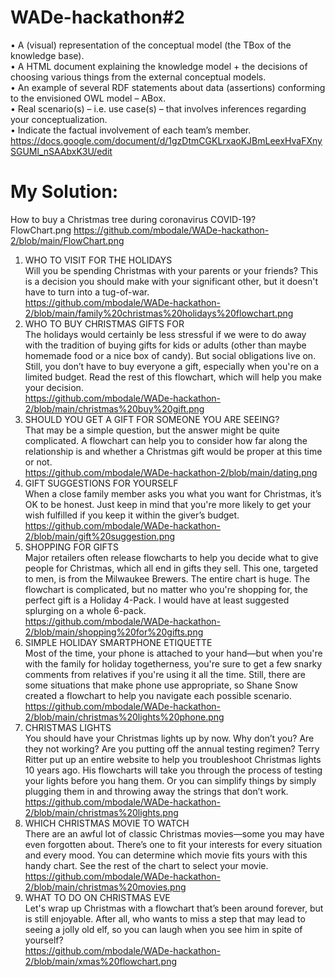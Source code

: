 # WADe-hackathon#2
•	A (visual) representation of the conceptual model (the TBox of the knowledge base).</br>
•	A HTML document explaining the knowledge model + the decisions of choosing various things from the external conceptual models.</br>
•	An example of several RDF statements about data (assertions) conforming to the envisioned OWL model – ABox.</br>
•	Real scenario(s) – i.e. use case(s) – that involves inferences regarding your conceptualization.</br>
•	Indicate the factual involvement of each team’s member.</br>
https://docs.google.com/document/d/1gzDtmCGKLrxaoKJBmLeexHvaFXnySGUMl_nSAAbxK3U/edit
# My Solution:
How to buy a Christmas tree during coronavirus COVID-19?</br>
FlowChart.png
https://github.com/mbodale/WADe-hackathon-2/blob/main/FlowChart.png
1. WHO TO VISIT FOR THE HOLIDAYS</br>
Will you be spending Christmas with your parents or your friends? This is a decision you should make with your significant other, but it doesn't have to turn into a tug-of-war.</br>
https://github.com/mbodale/WADe-hackathon-2/blob/main/family%20christmas%20holidays%20flowchart.png
2. WHO TO BUY CHRISTMAS GIFTS FOR</br>
The holidays would certainly be less stressful if we were to do away with the tradition of buying gifts for kids or adults (other than maybe homemade food or a nice box of candy). But social obligations live on. Still, you don’t have to buy everyone a gift, especially when you're on a limited budget. Read the rest of this flowchart, which will help you make your decision.</br>
https://github.com/mbodale/WADe-hackathon-2/blob/main/christmas%20buy%20gift.png
3. SHOULD YOU GET A GIFT FOR SOMEONE YOU ARE SEEING?</br>
That may be a simple question, but the answer might be quite complicated. A flowchart can help you to consider how far along the relationship is and whether a Christmas gift would be proper at this time or not.</br> 
https://github.com/mbodale/WADe-hackathon-2/blob/main/dating.png
4. GIFT SUGGESTIONS FOR YOURSELF</br>
When a close family member asks you what you want for Christmas, it’s OK to be honest. Just keep in mind that you're more likely to get your wish fulfilled if you keep it within the giver’s budget.</br> 
https://github.com/mbodale/WADe-hackathon-2/blob/main/gift%20suggestion.png
5. SHOPPING FOR GIFTS</br>
Major retailers often release flowcharts to help you decide what to give people for Christmas, which all end in gifts they sell. This one, targeted to men, is from the Milwaukee Brewers. The entire chart is huge. The flowchart is complicated, but no matter who you're shopping for, the perfect gift is a Holiday 4-Pack. I would have at least suggested splurging on a whole 6-pack.</br> 
https://github.com/mbodale/WADe-hackathon-2/blob/main/shopping%20for%20gifts.png
6. SIMPLE HOLIDAY SMARTPHONE ETIQUETTE</br>
Most of the time, your phone is attached to your hand—but when you're with the family for holiday togetherness, you're sure to get a few snarky comments from relatives if you're using it all the time. Still, there are some situations that make phone use appropriate, so Shane Snow created a flowchart to help you navigate each possible scenario.</br>
https://github.com/mbodale/WADe-hackathon-2/blob/main/christmas%20lights%20phone.png
7. CHRISTMAS LIGHTS</br>
You should have your Christmas lights up by now. Why don’t you? Are they not working? Are you putting off the annual testing regimen? Terry Ritter put up an entire website to help you troubleshoot Christmas lights 10 years ago. His flowcharts will take you through the process of testing your lights before you hang them. Or you can simplify things by simply plugging them in and throwing away the strings that don’t work.</br>
https://github.com/mbodale/WADe-hackathon-2/blob/main/christmas%20lights.png
8. WHICH CHRISTMAS MOVIE TO WATCH</br>
There are an awful lot of classic Christmas movies—some you may have even forgotten about. There’s one to fit your interests for every situation and every mood. You can determine which movie fits yours with this handy chart. See the rest of the chart to select your movie.</br>
https://github.com/mbodale/WADe-hackathon-2/blob/main/christmas%20movies.png
9. WHAT TO DO ON CHRISTMAS EVE</br>
Let's wrap up Christmas with a flowchart that’s been around forever, but is still enjoyable. After all, who wants to miss a step that may lead to seeing a jolly old elf, so you can laugh when you see him in spite of yourself?</br>
https://github.com/mbodale/WADe-hackathon-2/blob/main/xmas%20flowchart.png
